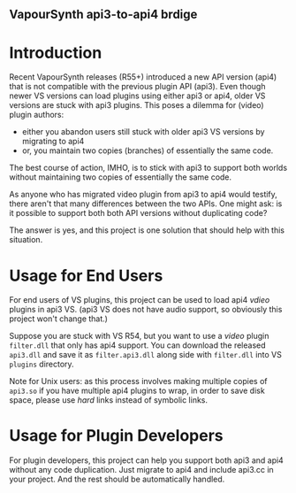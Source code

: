 VapourSynth api3-to-api4 brdige
-------------------------------

# Introduction

Recent VapourSynth releases (R55+) introduced a new API version (api4) that is
not compatible with the previous plugin API (api3). Even though newer VS versions
can load plugins using either api3 or api4, older VS versions are stuck with
api3 plugins. This poses a dilemma for (video) plugin authors:
 - either you abandon users still stuck with older api3 VS versions by migrating to api4
 - or, you maintain two copies (branches) of essentially the same code.

The best course of action, IMHO, is to stick with api3 to support both worlds
without maintaining two copies of essentially the same code.

As anyone who has migrated video plugin from api3 to api4 would testify, there
aren't that many differences between the two APIs. One might ask: is it possible
to support both both API versions without duplicating code?

The answer is yes, and this project is one solution that should help with this
situation.

# Usage for End Users

For end users of VS plugins, this project can be used to load api4 *vdieo* plugins
in api3 VS. (api3 VS does not have audio support, so obviously this project won't
change that.)

Suppose you are stuck with VS R54, but you want to use a *video* plugin `filter.dll`
that only has api4 support. You can download the released `api3.dll` and save it
as `filter.api3.dll` along side with `filter.dll` into VS `plugins` directory.

Note for Unix users: as this process involves making multiple copies of `api3.so`
if you have multiple api4 plugins to wrap, in order to save disk space, please
use *hard* links instead of symbolic links.

# Usage for Plugin Developers

For plugin developers, this project can help you support both api3 and api4 without
any code duplication. Just migrate to api4 and include api3.cc in your project. And
the rest should be automatically handled.
